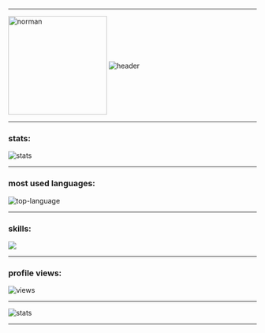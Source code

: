 

---

<img align="center" alt="norman" height="200" src="https://user-images.githubusercontent.com/93557986/191480165-6def95f9-0d1d-4652-8ae4-6f075157c07d.gif" />
<img align="center" alt="header" src="https://readme-typing-svg.demolab.com?font=sans-serif&pause=1000&width=435&lines=Hello!!" />

---

### stats:
<img align="center" alt="stats" src="http://github-readme-streak-stats.herokuapp.com?user=lenard-dumalagan&theme=blood-dark&hide_border=true" />

---

### most used languages:
<img align="center" alt="top-language" src="https://github-readme-stats.vercel.app/api/top-langs/?username=lenard-dumalagan&layout=compact" />

---

### skills: 
<p align="left">
   <img src="https://skillicons.dev/icons?i=mongodb,express,react,nodejs,nextjs,ts" />
</p>

---

### profile views:
<img align="center" alt="views" src="https://komarev.com/ghpvc/?username=lenard-dumalagan&color=red&style=flat-square" />

---

<img align="center" alt="stats" src="https://user-images.githubusercontent.com/93557986/192979756-075530a5-6884-4b43-ab20-b4d37db95221.gif" />

---
